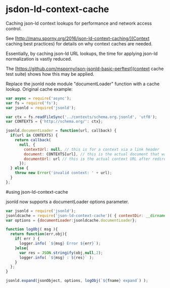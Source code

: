 # jsdon-ld-context-cache
Caching json-ld context lookups for performance and network access control.

See [http://manu.sporny.org/2016/json-ld-context-caching/](Context caching best practices) for details on why context caches are needed.

Essentially, by caching json-ld URL lookups, the time for applying json-ld normalization is vastly reduced.

The [https://github.com/msporny/json-jsonld-basic-perftest](context cache test suite) shows how this may be applied.

Replace the jsonld node module "documentLoader" function with a cache lookup.
Original cache example:

```javascript
var async = require('async');
var fs = require('fs');
var jsonld = require('jsonld');

var ctx = fs.readFileSync('../contexts/schema.org.jsonld', 'utf8');
var CONTEXTS = {'http://schema.org/': ctx};

jsonld.documentLoader = function(url, callback) {
  if(url in CONTEXTS) {
    return callback(
      null, {
        contextUrl: null, // this is for a context via a link header
        document: CONTEXTS[url], // this is the actual document that was loaded
        documentUrl: url // this is the actual context URL after redirects
      });
  } else {
    throw new Error('invalid context: ' + url);
  }
};
````

#using json-ld-context-cache

jsonld now supports a documentLoader options parameter.

```javascript
var jsonld = require('jsonld');
jsonldcache = require('json-ld-context-cache')( { contextDir: __dirname + '/node_modules/json-ld-context-cache/contexts', log :logger.info });
var options = {documentLoader:jsonldcache.documentLoader};

function logObj( msg ){
  return function(err,obj){
    if( err ) {
      logger.info( `${msg} Error ${err}`);
    }else{
      var res = JSON.stringify(obj,null,2);
      logger.info( `${msg} : ${res}` );
    }
  };
}

jsonld.expand(jsonObject, options, logObj(`${fname} expand`) );

```
